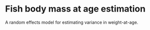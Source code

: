 # Fish body mass at age estimation
A random effects model for estimating variance in weight-at-age.

